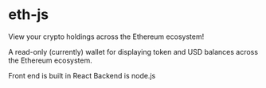 # eth-js
View your crypto holdings across the Ethereum ecosystem!

A read-only (currently) wallet for displaying token and USD balances across the Ethereum ecosystem. 

Front end is built in React
Backend is node.js
